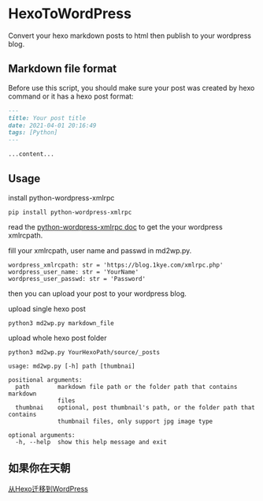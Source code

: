 # HexoToWordPress

Convert your hexo markdown posts to html then publish to your wordpress blog.

## Markdown file format
Before use this script, you should make sure your post was created by hexo command or it has a hexo post format:
```markdown
---
title: Your post title
date: 2021-04-01 20:16:49
tags: [Python]
---

...content...
```

## Usage

install python-wordpress-xmlrpc
```
pip install python-wordpress-xmlrpc
```
read the [python-wordpress-xmlrpc doc](https://python-wordpress-xmlrpc.readthedocs.io/en/latest/) to get the your wordpress xmlrcpath.

fill your xmlrcpath, user name and passwd in md2wp.py.

```
wordpress_xmlrcpath: str = 'https://blog.1kye.com/xmlrpc.php'
wordpress_user_name: str = 'YourName'
wordpress_user_passwd: str = 'Password'
```

then you can upload your post to your wordpress blog.

upload single hexo post
```
python3 md2wp.py markdown_file
```

upload whole hexo post folder
```
python3 md2wp.py YourHexoPath/source/_posts
```


```
usage: md2wp.py [-h] path [thumbnai]

positional arguments:
  path        markdown file path or the folder path that contains markdown
              files
  thumbnai    optional, post thumbnail's path, or the folder path that contains
              thumbnail files, only support jpg image type

optional arguments:
  -h, --help  show this help message and exit
```
## 如果你在天朝
[从Hexo迁移到WordPress](https://blog.1kye.com/2020/03/28/%e4%bb%8ehexo%e8%bf%81%e7%a7%bb%e5%88%b0wordpress/)